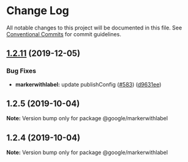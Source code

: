# Change Log

All notable changes to this project will be documented in this file.
See [Conventional Commits](https://conventionalcommits.org) for commit guidelines.

## [1.2.11](https://github.com/googlemaps/v3-utility-library/compare/@google/markerwithlabel@1.2.10...@google/markerwithlabel@1.2.11) (2019-12-05)


### Bug Fixes

* **markerwithlabel:** update publishConfig ([#583](https://github.com/googlemaps/v3-utility-library/issues/583)) ([d9631ee](https://github.com/googlemaps/v3-utility-library/commit/d9631ee2b988abca589a7580ffabc858e5d41d2a))





## 1.2.5 (2019-10-04)

**Note:** Version bump only for package @google/markerwithlabel





## 1.2.4 (2019-10-04)

**Note:** Version bump only for package @google/markerwithlabel
